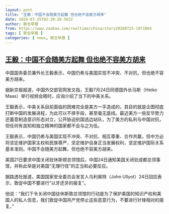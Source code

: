 ```yaml
---
layout: post
title: "王毅：中国不会随美方起舞 但也绝不容美方胡来"
date: 2020-07-25T02:30:20.562Z
author: 联合早报
from: https://www.zaobao.com/realtime/china/story20200725-1071864
tags: [ 联合早报 ]
categories: [ news, 联合早报 ]
---
```

<!--1595669220000-->
[王毅：中国不会随美方起舞 但也绝不容美方胡来](https://www.zaobao.com/realtime/china/story20200725-1071864)
------

<div>
<p>中国国务委员兼外长王毅表示，中国仍希与美国实现不冲突、不对抗，但也绝不容美方胡来。</p><p>据新京报报道，中国外交部官网发文指，王毅7月24日同德国外长马斯（Heiko Maas）举行视频会晤时，应询介绍了当下的中美关系。</p><p>王毅表示，中美关系目前面临的困难完全是美方一手造成的，其目的就是企图彻底打断中国的发展进程，为此可以不择手段，甚至毫无底线。最近美方一些反华势力还蓄意制造意识形态对立，公开胁迫别国选边站队，为了美方的私利与中国对抗，但任何有良知和独立精神的国家都不会与之为伍。</p><section id="imu"><div id="dfp-ad-imu1-wrapper" class="dfp-tag-wrapper"><div id="dfp-ad-imu1" class="dfp-tag-wrapper"></div></div></section><p>王毅表示，中国仍希与美国实现不冲突、不对抗、相互尊重、合作共赢，但中方必将坚定维护国家主权和民族尊严，坚定维护自身正当发展权利，坚定维护国际关系基本准则。中国不会随美方起舞，但也绝不容美方胡来。</p><p>美国21日要求中国关闭驻休斯顿总领馆后，中国24日通知美国关闭驻成都总领事馆，并称此举是对美国“无理行径”的正当和必要反应。</p><p>据路透社报道，美国国家安全委员会发言人乌利奥特（John Ullyot）24日回应表示，敦促中国不要进行“以牙还牙的报复”。</p><p>他说：“我们下令关闭中国驻休斯敦总领馆的行动是为了保护美国的知识产权和美国人的私人信息，我们敦促中国共产党停止这些恶意行为，不要进行针锋相对的报复。”</p><div id="innity-in-post"></div><div id="dfp-ad-midarticlespecial-wrapper" class="dfp-tag-wrapper"><div id="dfp-ad-midarticlespecial" class="dfp-tag-wrapper"></div></div><p> </p>
</div>
